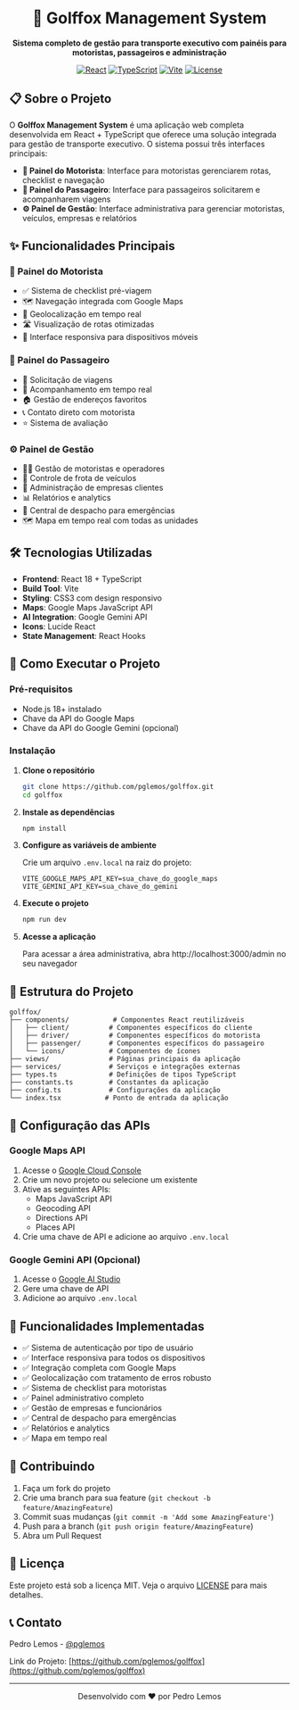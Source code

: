 <div align="center">

# 🚗 Golffox Management System

**Sistema completo de gestão para transporte executivo com painéis para motoristas, passageiros e administração**

[![React](https://img.shields.io/badge/React-18.0+-blue.svg)](https://reactjs.org/)
[![TypeScript](https://img.shields.io/badge/TypeScript-5.0+-blue.svg)](https://www.typescriptlang.org/)
[![Vite](https://img.shields.io/badge/Vite-5.0+-purple.svg)](https://vitejs.dev/)
[![License](https://img.shields.io/badge/License-MIT-green.svg)](LICENSE)

</div>

## 📋 Sobre o Projeto

O **Golffox Management System** é uma aplicação web completa desenvolvida em React + TypeScript que oferece uma solução integrada para gestão de transporte executivo. O sistema possui três interfaces principais:

- **🚗 Painel do Motorista**: Interface para motoristas gerenciarem rotas, checklist e navegação
- **👥 Painel do Passageiro**: Interface para passageiros solicitarem e acompanharem viagens
- **⚙️ Painel de Gestão**: Interface administrativa para gerenciar motoristas, veículos, empresas e relatórios

## ✨ Funcionalidades Principais

### 🚗 Painel do Motorista
- ✅ Sistema de checklist pré-viagem
- 🗺️ Navegação integrada com Google Maps
- 📍 Geolocalização em tempo real
- 🛣️ Visualização de rotas otimizadas
- 📱 Interface responsiva para dispositivos móveis

### 👥 Painel do Passageiro
- 🚖 Solicitação de viagens
- 📍 Acompanhamento em tempo real
- 🏠 Gestão de endereços favoritos
- 📞 Contato direto com motorista
- ⭐ Sistema de avaliação

### ⚙️ Painel de Gestão
- 👨‍💼 Gestão de motoristas e operadores
- 🚗 Controle de frota de veículos
- 🏢 Administração de empresas clientes
- 📊 Relatórios e analytics
- 🚨 Central de despacho para emergências
- 🗺️ Mapa em tempo real com todas as unidades

## 🛠️ Tecnologias Utilizadas

- **Frontend**: React 18 + TypeScript
- **Build Tool**: Vite
- **Styling**: CSS3 com design responsivo
- **Maps**: Google Maps JavaScript API
- **AI Integration**: Google Gemini API
- **Icons**: Lucide React
- **State Management**: React Hooks

## 🚀 Como Executar o Projeto

### Pré-requisitos
- Node.js 18+ instalado
- Chave da API do Google Maps
- Chave da API do Google Gemini (opcional)

### Instalação

1. **Clone o repositório**
   ```bash
   git clone https://github.com/pglemos/golffox.git
   cd golffox
   ```

2. **Instale as dependências**
   ```bash
   npm install
   ```

3. **Configure as variáveis de ambiente**
   
   Crie um arquivo `.env.local` na raiz do projeto:
   ```env
   VITE_GOOGLE_MAPS_API_KEY=sua_chave_do_google_maps
   VITE_GEMINI_API_KEY=sua_chave_do_gemini
   ```

4. **Execute o projeto**
   ```bash
   npm run dev
   ```

5. **Acesse a aplicação**
   
   Para acessar a área administrativa, abra http://localhost:3000/admin no seu navegador

## 📁 Estrutura do Projeto

```
golffox/
├── components/           # Componentes React reutilizáveis
│   ├── client/          # Componentes específicos do cliente
│   ├── driver/          # Componentes específicos do motorista
│   ├── passenger/       # Componentes específicos do passageiro
│   └── icons/           # Componentes de ícones
├── views/               # Páginas principais da aplicação
├── services/            # Serviços e integrações externas
├── types.ts             # Definições de tipos TypeScript
├── constants.ts         # Constantes da aplicação
├── config.ts            # Configurações da aplicação
└── index.tsx           # Ponto de entrada da aplicação
```

## 🔧 Configuração das APIs

### Google Maps API
1. Acesse o [Google Cloud Console](https://console.cloud.google.com/)
2. Crie um novo projeto ou selecione um existente
3. Ative as seguintes APIs:
   - Maps JavaScript API
   - Geocoding API
   - Directions API
   - Places API
4. Crie uma chave de API e adicione ao arquivo `.env.local`

### Google Gemini API (Opcional)
1. Acesse o [Google AI Studio](https://makersuite.google.com/)
2. Gere uma chave de API
3. Adicione ao arquivo `.env.local`

## 🎯 Funcionalidades Implementadas

- ✅ Sistema de autenticação por tipo de usuário
- ✅ Interface responsiva para todos os dispositivos
- ✅ Integração completa com Google Maps
- ✅ Geolocalização com tratamento de erros robusto
- ✅ Sistema de checklist para motoristas
- ✅ Painel administrativo completo
- ✅ Gestão de empresas e funcionários
- ✅ Central de despacho para emergências
- ✅ Relatórios e analytics
- ✅ Mapa em tempo real

## 🤝 Contribuindo

1. Faça um fork do projeto
2. Crie uma branch para sua feature (`git checkout -b feature/AmazingFeature`)
3. Commit suas mudanças (`git commit -m 'Add some AmazingFeature'`)
4. Push para a branch (`git push origin feature/AmazingFeature`)
5. Abra um Pull Request

## 📝 Licença

Este projeto está sob a licença MIT. Veja o arquivo [LICENSE](LICENSE) para mais detalhes.

## 📞 Contato

Pedro Lemos - [@pglemos](https://github.com/pglemos)

Link do Projeto: [https://github.com/pglemos/golffox](https://github.com/pglemos/golffox)

---

<div align="center">
Desenvolvido com ❤️ por Pedro Lemos
</div>
